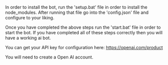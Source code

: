 In order to install the bot, run the 'setup.bat' file in order to install the node_modules. After running that file go into the 'config.json' file and configure to your liking.

Once you have completed the above steps run the 'start.bat' file in order to start the bot. If you have completed all of these steps correctly then you will have a working ai bot. 

You can get your API key for configuration here: https://openai.com/product

You will need to create a Open AI account. 
